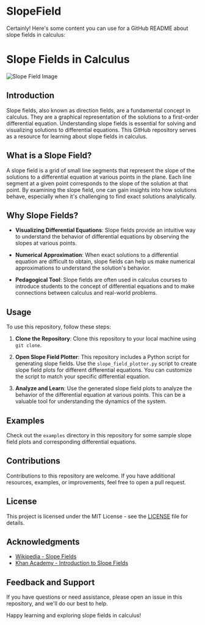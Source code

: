 # SlopeField
Certainly! Here's some content you can use for a GitHub README about slope fields in calculus:

# Slope Fields in Calculus

![Slope Field Image](https://teachingcalculus.files.wordpress.com/2015/01/slope-field-1.jpg)

## Introduction

Slope fields, also known as direction fields, are a fundamental concept in calculus. They are a graphical representation of the solutions to a first-order differential equation. Understanding slope fields is essential for solving and visualizing solutions to differential equations. This GitHub repository serves as a resource for learning about slope fields in calculus.

## What is a Slope Field?

A slope field is a grid of small line segments that represent the slope of the solutions to a differential equation at various points in the plane. Each line segment at a given point corresponds to the slope of the solution at that point. By examining the slope field, one can gain insights into how solutions behave, especially when it's challenging to find exact solutions analytically.

## Why Slope Fields?

- **Visualizing Differential Equations**: Slope fields provide an intuitive way to understand the behavior of differential equations by observing the slopes at various points.

- **Numerical Approximation**: When exact solutions to a differential equation are difficult to obtain, slope fields can help us make numerical approximations to understand the solution's behavior.

- **Pedagogical Tool**: Slope fields are often used in calculus courses to introduce students to the concept of differential equations and to make connections between calculus and real-world problems.

## Usage

To use this repository, follow these steps:

1. **Clone the Repository**: Clone this repository to your local machine using `git clone`.

2. **Open Slope Field Plotter**: This repository includes a Python script for generating slope fields. Use the `slope_field_plotter.py` script to create slope field plots for different differential equations. You can customize the script to match your specific differential equation.

3. **Analyze and Learn**: Use the generated slope field plots to analyze the behavior of the differential equation at various points. This can be a valuable tool for understanding the dynamics of the system.

## Examples

Check out the `examples` directory in this repository for some sample slope field plots and corresponding differential equations.

## Contributions

Contributions to this repository are welcome. If you have additional resources, examples, or improvements, feel free to open a pull request.

## License

This project is licensed under the MIT License - see the [LICENSE](LICENSE) file for details.

## Acknowledgments

- [Wikipedia - Slope Fields](https://en.wikipedia.org/wiki/Slope_field)
- [Khan Academy - Introduction to Slope Fields](https://www.khanacademy.org/math/ap-calculus-ab/ab-differential-equations-new)

## Feedback and Support

If you have questions or need assistance, please open an issue in this repository, and we'll do our best to help.

Happy learning and exploring slope fields in calculus!
